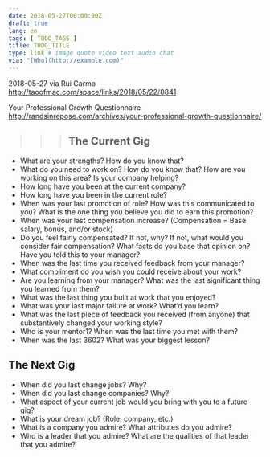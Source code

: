 ```yaml
---
date: 2018-05-27T00:00:00Z
draft: true
lang: en
tags: [ TODO_TAGS ]
title: TODO_TITLE
type: link # image quote video text audio chat
via: "[Who](http://example.com)"
---
```



2018-05-27 via Rui Carmo
http://taoofmac.com/space/links/2018/05/22/0841

Your Professional Growth Questionnaire
http://randsinrepose.com/archives/your-professional-growth-questionnaire/

>>>## The Current Gig

* What are your strengths? How do you know that?
* What do you need to work on? How do you know that? How are you working on this area? Is your company helping?
* How long have you been at the current company?
* How long have you been in the current role?
* When was your last promotion of role? How was this communicated to you? What is the one thing you believe you did to earn this promotion?
* When was your last compensation increase? (Compensation = Base salary, bonus, and/or stock)
* Do you feel fairly compensated? If not, why? If not, what would you consider fair compensation? What facts do you base that opinion on? Have you told this to your manager?
* When was the last time you received feedback from your manager?
* What compliment do you wish you could receive about your work?
* Are you learning from your manager? What was the last significant thing you learned from them?
* What was the last thing you built at work that you enjoyed?
* What was your last major failure at work? What’d you learn?
* What was the last piece of feedback you received (from anyone) that substantively changed your working style?
* Who is your mentor1? When was the last time you met with them?
* When was the last 3602? What was your biggest lesson?

## The Next Gig

* When did you last change jobs? Why?
* When did you last change companies? Why?
* What aspect of your current job would you bring with you to a future gig?
* What is your dream job? (Role, company, etc.)
* What is a company you admire? What attributes do you admire?
* Who is a leader that you admire? What are the qualities of that leader that you admire?

